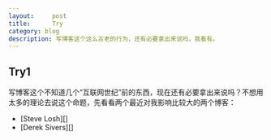 ```yaml
---
layout:     post
title:      Try
category: blog
description: 写博客这个这么古老的行为，还有必要拿出来说吗，我看有。
---
```


## Try1
写博客这个不知道几个“互联网世纪”前的东西，现在还有必要拿出来说吗？不想用太多的理论去说这个命题，先看看两个最近对我影响比较大的两个博客：

* [Steve Losh][]
* [Derek Sivers][]
